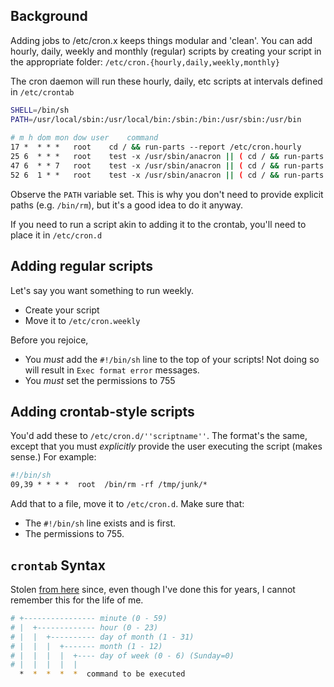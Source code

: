 Background
----------

Adding jobs to /etc/cron.x keeps things modular and 'clean'. You can add
hourly, daily, weekly and monthly (regular) scripts by creating your
script in the appropriate folder: `/etc/cron.{hourly,daily,weekly,monthly}`

The cron daemon will run these hourly, daily, etc scripts at intervals
defined in `/etc/crontab`

```bash
SHELL=/bin/sh  
PATH=/usr/local/sbin:/usr/local/bin:/sbin:/bin:/usr/sbin:/usr/bin  
  
# m h dom mon dow user    command  
17 *  * * *   root    cd / && run-parts --report /etc/cron.hourly  
25 6  * * *   root    test -x /usr/sbin/anacron || ( cd / && run-parts --report /etc/cron.daily )  
47 6  * * 7   root    test -x /usr/sbin/anacron || ( cd / && run-parts --report /etc/cron.weekly )  
52 6  1 * *   root    test -x /usr/sbin/anacron || ( cd / && run-parts --report /etc/cron.monthly )
```

Observe the `PATH` variable set. This is why you don't need to provide
explicit paths (e.g. `/bin/rm`), but it's a good idea to do it anyway.

If you need to run a script akin to adding it to the crontab, you'll
need to place it in `/etc/cron.d`

Adding regular scripts
----------------------

Let's say you want something to run weekly.

* Create your script
* Move it to `/etc/cron.weekly`

Before you rejoice,

* You *must* add the `#!/bin/sh` line to the top of your scripts! Not
    doing so will result in `Exec format error` messages.
* You *must* set the permissions to 755

Adding crontab-style scripts
----------------------------

You'd add these to `/etc/cron.d/''scriptname''`. The format's the same,
except that you must *explicitly* provide the user executing the script
(makes sense.) For example:

```bash
#!/bin/sh  
09,39 * * * *  root  /bin/rm -rf /tmp/junk/*
```

Add that to a file, move it to `/etc/cron.d`. Make sure that:

* The `#!/bin/sh` line exists and is first.
* The permissions to 755.

`crontab` Syntax
----------------

Stolen [from here](https://www.drupal.org/docs/7/setting-up-cron-for-drupal/configuring-cron-jobs-using-the-cron-command) since, even though I've done this for years, I cannot remember this for the life of me.

```bash
# +---------------- minute (0 - 59)
# |  +------------- hour (0 - 23)
# |  |  +---------- day of month (1 - 31)
# |  |  |  +------- month (1 - 12)
# |  |  |  |  +---- day of week (0 - 6) (Sunday=0)
# |  |  |  |  |
  *  *  *  *  *  command to be executed
```

